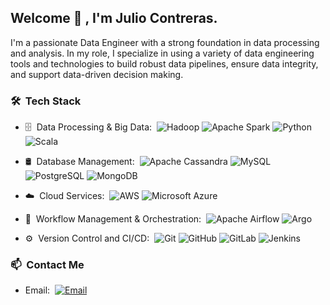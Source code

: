 <h2> Welcome 👋 , I'm Julio Contreras.</h2>

I'm a passionate Data Engineer with a strong foundation in data processing and analysis. In my role, I specialize in using a variety of data engineering tools and technologies to build robust data pipelines, ensure data integrity, and support data-driven decision making.

<h3> 🛠 &nbsp;Tech Stack</h3>

- 🗄 &nbsp;Data Processing & Big Data:&nbsp;
  ![Hadoop](https://img.shields.io/badge/-Hadoop-black?style=flat-square&logo=Apache-Hadoop)
  ![Apache Spark](https://img.shields.io/badge/-Apache%20Spark-E25A1C?style=flat-square&logo=Apache-Spark&logoColor=white)
  ![Python](https://img.shields.io/badge/-Python-3776AB?style=flat-square&logo=Python&logoColor=white)
  ![Scala](https://img.shields.io/badge/-Scala-DC322F?style=flat-square&logo=Scala&logoColor=white)


- 🛢 &nbsp;Database Management:&nbsp;
  ![Apache Cassandra](https://img.shields.io/badge/-Apache%20Cassandra-1287B1?style=flat-square&logo=Apache-Cassandra&logoColor=white)
  ![MySQL](https://img.shields.io/badge/-MySQL-4479A1?style=flat-square&logo=MySQL&logoColor=white)
  ![PostgreSQL](https://img.shields.io/badge/-PostgreSQL-336791?style=flat-square&logo=PostgreSQL&logoColor=white)
  ![MongoDB](https://img.shields.io/badge/-MongoDB-47A248?style=flat-square&logo=MongoDB&logoColor=white)

- ☁️ &nbsp;Cloud Services:&nbsp;
  ![AWS](https://img.shields.io/badge/-AWS-232F3E?style=flat-square&logo=Amazon-AWS&logoColor=white)
  ![Microsoft Azure](https://img.shields.io/badge/-Microsoft%20Azure-0089D6?style=flat-square&logo=Microsoft-Azure&logoColor=white)

- 🔄 &nbsp;Workflow Management & Orchestration:&nbsp;
  ![Apache Airflow](https://img.shields.io/badge/-Apache%20Airflow-017CEE?style=flat-square&logo=Apache-Airflow&logoColor=white)
  ![Argo](https://img.shields.io/badge/-Argo-7A9EBF?style=flat-square&logo=Argo&logoColor=white)

- ⚙️ &nbsp;Version Control and CI/CD:&nbsp;
  ![Git](https://img.shields.io/badge/-Git-F05032?style=flat-square&logo=Git&logoColor=white)
  ![GitHub](https://img.shields.io/badge/-GitHub-181717?style=flat-square&logo=GitHub&logoColor=white)
  ![GitLab](https://img.shields.io/badge/-GitLab-FCA121?style=flat-square&logo=GitLab&logoColor=white)
  ![Jenkins](https://img.shields.io/badge/-Jenkins-D24939?style=flat-square&logo=Jenkins&logoColor=white)

<h3> 📫 &nbsp;Contact Me</h3>

- Email:&nbsp;
  [![Email](https://img.shields.io/badge/-julio.contreras0429%40gmail.com-c14438?style=flat-square&logo=Gmail&logoColor=white)](mailto:julio.contreras0429@gmail.com.com)
